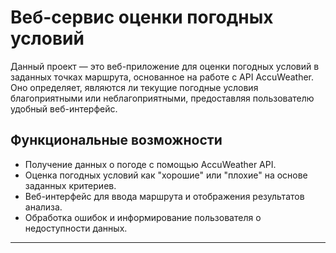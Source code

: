 # Веб-сервис оценки погодных условий

Данный проект — это веб-приложение для оценки погодных условий в заданных точках маршрута, основанное на работе с API AccuWeather. Оно определяет, являются ли текущие погодные условия благоприятными или неблагоприятными, предоставляя пользователю удобный веб-интерфейс.

## Функциональные возможности

- Получение данных о погоде с помощью AccuWeather API.
- Оценка погодных условий как "хорошие" или "плохие" на основе заданных критериев.
- Веб-интерфейс для ввода маршрута и отображения результатов анализа.
- Обработка ошибок и информирование пользователя о недоступности данных.

---